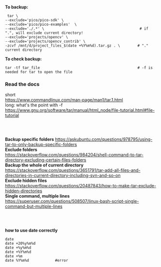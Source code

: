 **To backup:**
```
 tar \
--exclude='pico/pico-sdk' \
--exclude='pico/pico-examples'  \
--exclude='./.*' \                                            # if ".", will exclude current directory!
--exclude='projects/opencv' \
--exclude='projects/opencv_contrib' \
-zcvf /mnt/d/project_files_$(date +%Y%m%d).tar.gz . \        # "." current directory
```

**To check backup:**
```
tar -tf tar_file                                             # -f is needed for tar to open the file
```

### Read the docs
short  
https://www.commandlinux.com/man-page/man1/tar.1.html  
long: what's the point with -f  
https://www.gnu.org/software/tar/manual/html_node/file-tutorial.html#file-tutorial  

</br>
</br>

**Backup specific folders**
https://askubuntu.com/questions/978795/using-tar-to-only-backup-specific-folders  
**Exclude folders**  
https://stackoverflow.com/questions/984204/shell-command-to-tar-directory-excluding-certain-files-folders  
**Backup the whole of current directory**  
https://stackoverflow.com/questions/3651791/tar-add-all-files-and-directories-in-current-directory-including-svn-and-so-on  
**Exclude hidden files**  
https://stackoverflow.com/questions/20487843/how-to-make-tar-exclude-hidden-directories  
**Single command, multiple lines**  
https://superuser.com/questions/508507/linux-bash-script-single-command-but-multiple-lines  

</br>
</br>

**how to use date correctly**
```
date
date +20%y%m%d
date +%y%m%d
date +%Y%m%d
date +%m
date %Y%m%d            #error
```
